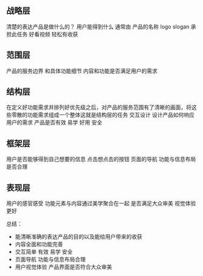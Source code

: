 ## 战略层
清楚的表达产品是做什么的？ 用户能得到什么
通常由 产品的名称 logo  slogan 承担此任务
好看视频 轻松有收获
## 范围层
产品的服务边界 和具体功能细节
内容和功能是否满足用户的需求
## 结构层
在定义好功能需求并排列好优先级之后，对产品的服务范围有了清晰的画面，将这些零散的功能需求组成一个整体这就是结构层的任务
交互设计 设计产品如何响应用户的需求
产品是否有效 易学 好用 安全

## 框架层
用户是否能够得到自己想要的信息 点击想点击的按钮 
页面的导航 功能与信息布局是否合理 

## 表现层
用户的感官感受  功能元素与内容通过美学聚合在一起 是否满足大众审美 视觉体验更好

总结：
* 能清晰准确的表达产品的目的以及能给用户带来的收获
* 内容全面和功能完善
* 交互简单 有效 易学 安全
* 页面导航 功能与信息布局合理
* 用户视觉体验 产品界面是否符合大众审美